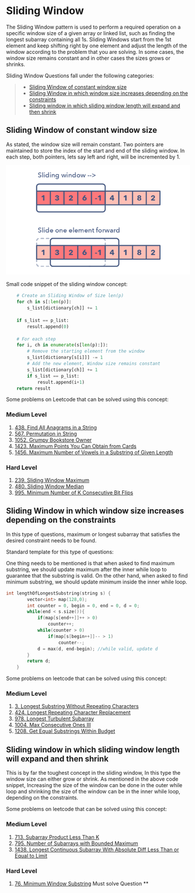 # Sliding Window

The Sliding Window pattern is used to perform a required operation on a specific window size of a given array or linked list, such as finding the longest subarray containing all 1s. Sliding Windows start from the 1st element and keep shifting right by one element and adjust the length of the window according to the problem that you are solving. In some cases, the window size remains constant and in other cases the sizes grows or shrinks.

Sliding Window Questions fall under the following categories:

>+ [Sliding Window of constant window size](#sliding-window-of-constant-window-size) 
>+ [Sliding Window in which window size increases depending on the constraints](#sliding-window-in-which-window-size-increases-depending-on-the-constraints)
>+ [Sliding window in which sliding window length will expand and then shrink](#sliding-window-in-which-sliding-window-length-will-expand-and-then-shrink)

## Sliding Window of constant window size

As stated, the window size will remain constant. Two pointers are maintained to store the index of the start and end of the sliding window. In each step, both pointers, lets say left and right, will be incremented by 1.

![SlidingWindow](./SlidingWindow/SlidingWindow.png)

Small code snippet of the sliding window concept:

```python
    # Create an Sliding Window of Size len(p) 
    for ch in s[:len(p)]:
        s_list[dictionary[ch]] += 1
    
    if s_list == p_list:
        result.append(0)
    
    # For each step 
    for i, ch in enumerate(s[len(p):]):
        # Remove the starting element from the window
        s_list[dictionary[s[i]]] -= 1
        # Add the new element, Window size remains constant
        s_list[dictionary[ch]] += 1
        if s_list == p_list:
            result.append(i+1)
    return result
```

Some problems on Leetcode that can be solved using this concept:

### Medium Level

1. [438. Find All Anagrams in a String](https://leetcode.com/problems/find-all-anagrams-in-a-string/)
2. [567. Permutation in String](https://leetcode.com/problems/permutation-in-string/)
3. [1052. Grumpy Bookstore Owner](https://leetcode.com/problems/grumpy-bookstore-owner/)
4. [1423. Maximum Points You Can Obtain from Cards](https://leetcode.com/problems/maximum-points-you-can-obtain-from-cards/)
5. [1456. Maximum Number of Vowels in a Substring of Given Length](https://leetcode.com/problems/maximum-number-of-vowels-in-a-substring-of-given-length/)

### Hard Level

1. [239. Sliding Window Maximum](https://leetcode.com/problems/sliding-window-maximum/)
2. [480. Sliding Window Median](https://leetcode.com/problems/sliding-window-median/)
3. [995. Minimum Number of K Consecutive Bit Flips](https://leetcode.com/problems/minimum-number-of-k-consecutive-bit-flips/)


## Sliding Window in which window size increases depending on the constraints

In this type of questions, maximum or longest subarray that satisfies the desired constraint needs to be found. 

Standard template for this type of questions:

One thing needs to be mentioned is that when asked to find maximum substring, we should update maximum after the inner while loop to guarantee that the substring is valid. On the other hand, when asked to find minimum substring, we should update minimum inside the inner while loop.

```c++
int lengthOfLongestSubstring(string s) {
        vector<int> map(128,0);
        int counter = 0, begin = 0, end = 0, d = 0; 
        while(end < s.size()){
            if(map[s[end++]]++ > 0)
                counter++; 
            while(counter > 0)
                if(map[s[begin++]]-- > 1)
                    counter--;
            d = max(d, end-begin); //while valid, update d
        }
        return d;
    }
```

Some problems on leetcode that can be solved using this concept:

### Medium Level

1. [3. Longest Substring Without Repeating Characters](https://leetcode.com/problems/longest-substring-without-repeating-characters/)
2. [424. Longest Repeating Character Replacement](https://leetcode.com/problems/longest-substring-without-repeating-characters/)
3. [978. Longest Turbulent Subarray](https://leetcode.com/problems/longest-turbulent-subarray/)
4. [1004. Max Consecutive Ones III](https://leetcode.com/problems/max-consecutive-ones-iii/)
5. [1208. Get Equal Substrings Within Budget](https://leetcode.com/problems/get-equal-substrings-within-budget/)

## Sliding window in which sliding window length will expand and then shrink

This is by far the toughest concept in the sliding window, In this type the window size can either grow or shrink. As mentioned in the above code snippet, Increasing the size of the window can be done in the outer while loop and shrinking the size of the window can be in the inner while loop, depending on the constraints.

Some problems on leetcode that can be solved using this concept:

### Medium Level

1. [713. Subarray Product Less Than K](https://leetcode.com/problems/subarray-product-less-than-k/)
2. [795. Number of Subarrays with Bounded Maximum
](https://leetcode.com/problems/number-of-subarrays-with-bounded-maximum/)
3. [1438. Longest Continuous Subarray With Absolute Diff Less Than or Equal to Limit](https://leetcode.com/problems/longest-continuous-subarray-with-absolute-diff-less-than-or-equal-to-limit/)

### Hard Level
1. [76. Minimum Window Substring](https://leetcode.com/problems/minimum-window-substring/) Must solve Question ** 
